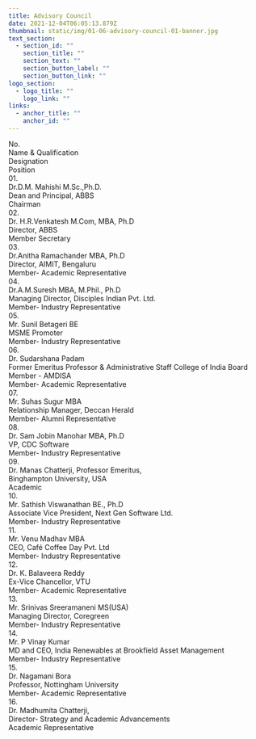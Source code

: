 ```yaml
---
title: Advisory Council
date: 2021-12-04T06:05:13.879Z
thumbnail: static/img/01-06-advisory-council-01-banner.jpg
text_section:
  - section_id: ""
    section_title: ""
    section_text: ""
    section_button_label: ""
    section_button_link: ""
logo_section:
  - logo_title: ""
    logo_link: ""
links:
  - anchor_title: ""
    anchor_id: ""
---
```

<div class="table-responsive"><div class="tablee"><div class="row tblheading"><div class="col-sm-1">No.</div><div class="col-sm-4">Name &amp; Qualification</div><div class="col-sm-4">Designation</div><div class="col-sm-3">Position</div></div><div class="row odd"><div class="col-sm-1">01.</div><div class="col-sm-4">Dr.D.M. Mahishi M.Sc.,Ph.D.</div><div class="col-sm-4">Dean and Principal, ABBS</div><div class="col-sm-3">Chairman</div></div><div class="row even"><div class="col-sm-1">02.</div><div class="col-sm-4">Dr. H.R.Venkatesh M.Com, MBA, Ph.D</div><div class="col-sm-4">Director, ABBS</div><div class="col-sm-3">Member Secretary</div></div><div class="row odd"><div class="col-sm-1">03.</div><div class="col-sm-4">Dr.Anitha Ramachander MBA, Ph.D</div><div class="col-sm-4">Director, AIMIT, Bengaluru</div><div class="col-sm-3">Member- Academic Representative</div></div><div class="row even"><div class="col-sm-1">04.</div><div class="col-sm-4">Dr.A.M.Suresh MBA, M.Phil., Ph.D</div><div class="col-sm-4">Managing Director, Disciples Indian Pvt. Ltd.</div><div class="col-sm-3">Member- Industry Representative</div></div><div class="row odd"><div class="col-sm-1">05.</div><div class="col-sm-4">Mr. Sunil Betageri BE</div><div class="col-sm-4">MSME Promoter</div><div class="col-sm-3">Member- Industry Representative</div></div><div class="row even"><div class="col-sm-1">06.</div><div class="col-sm-4">Dr. Sudarshana Padam</div><div class="col-sm-4">Former Emeritus Professor &amp; Administrative
 Staff College of India Board Member - AMDISA</div><div class="col-sm-3">Member- Academic Representative</div></div><div class="row odd"><div class="col-sm-1">07.</div><div class="col-sm-4">Mr. Suhas Sugur MBA</div><div class="col-sm-4">Relationship Manager, Deccan Herald</div><div class="col-sm-3">Member- Alumni Representative</div></div><div class="row even"><div class="col-sm-1">08.</div><div class="col-sm-4">Dr. Sam Jobin Manohar MBA, Ph.D</div><div class="col-sm-4">VP, CDC Software</div><div class="col-sm-3">Member- Industry Representative</div></div><div class="row odd"><div class="col-sm-1">09.</div><div class="col-sm-4">Dr. Manas Chatterji, Professor Emeritus,</div><div class="col-sm-4">Binghampton University, USA</div><div class="col-sm-3">Academic</div></div><div class="row even"><div class="col-sm-1">10.</div><div class="col-sm-4">Mr. Sathish Viswanathan BE., Ph.D</div><div class="col-sm-4">Associate Vice President, Next Gen Software Ltd.</div><div class="col-sm-3">Member- Industry Representative</div></div><div class="row odd"><div class="col-sm-1">11.</div><div class="col-sm-4">Mr. Venu Madhav MBA</div><div class="col-sm-4">CEO, Café Coffee Day Pvt. Ltd</div><div class="col-sm-3">Member- Industry Representative</div></div><div class="row even"><div class="col-sm-1">12.</div><div class="col-sm-4">Dr. K. Balaveera Reddy</div><div class="col-sm-4">Ex-Vice Chancellor, VTU</div><div class="col-sm-3">Member- Academic Representative</div></div><div class="row odd"><div class="col-sm-1">13.</div><div class="col-sm-4">Mr. Srinivas Sreeramaneni MS(USA)</div><div class="col-sm-4">Managing Director, Coregreen</div><div class="col-sm-3">Member- Industry Representative</div></div><div class="row even"><div class="col-sm-1">14.</div><div class="col-sm-4">Mr. P Vinay Kumar</div><div class="col-sm-4">MD and CEO, India Renewables at Brookfield Asset Management</div><div class="col-sm-3">Member- Industry Representative</div></div><div class="row odd"><div class="col-sm-1">15.</div><div class="col-sm-4">Dr. Nagamani Bora</div><div class="col-sm-4">Professor, Nottingham University</div><div class="col-sm-3">Member- Academic Representative</div></div><div class="row even"><div class="col-sm-1">16.</div><div class="col-sm-4">Dr. Madhumita Chatterji,</div><div class="col-sm-4">Director- Strategy and Academic Advancements</div><div class="col-sm-3">Academic Representative</div></div></div></div>